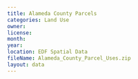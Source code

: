 ```yaml
---
title: Alameda County Parcels
categories: Land Use
owner: 
license:
month: 
year: 
location: EDF Spatial Data
fileName: Alameda_County_Parcel_Uses.zip
layout: data
---
```

